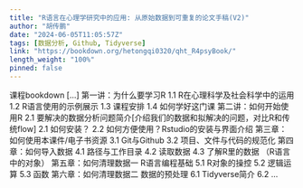 ```yaml
---
title: "R语言在心理学研究中的应用: 从原始数据到可重复的论文手稿(V2)"
author: "胡传鹏"
date: "2024-06-05T11:05:57Z"
tags: [数据分析, Github, Tidyverse]
link: "https://bookdown.org/hetongqi0320/qht_R4psyBook/"
length_weight: "100%"
pinned: false
---
```


课程bookdown [...] 第一讲：为什么要学习R 1.1 R在心理科学及社会科学中的运用 1.2 R语言使用的示例展示 1.3 课程安排 1.4 如何学好这门课 第二讲：如何开始使用R 2.1 要解决的数据分析问题简介[介绍我们的数据和拟解决的问题，对比R和传统flow] 2.1 如何安装？ 2.2 如何方便使用？Rstudio的安装与界面介绍 第三章：如何使用本课件/电子书资源 3.1 Git与Github 3.2 项目、文件与代码的规范化 第四章：如何导入数据 4.1 路径与工作目录 4.2 读取数据 4.3 了解R里的数据 （R语言中的对象） 第五章：如何清理数据一 R语言编程基础 5.1 R对象的操控 5.2 逻辑运算 5.3 函数 第六章：如何清理数据二 数据的预处理 6.1 Tidyverse简介 6.2 ...
